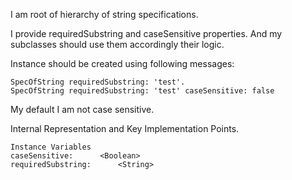 I am root of hierarchy of string specifications.

I provide requiredSubstring and caseSensitive properties. And my subclasses should use them accordingly their logic. 

Instance should be created using following messages: 

	SpecOfString requiredSubstring: 'test'.
	SpecOfString requiredSubstring: 'test' caseSensitive: false

My default I am not case sensitive.
 
Internal Representation and Key Implementation Points.

    Instance Variables
	caseSensitive:		<Boolean>
	requiredSubstring:		<String>